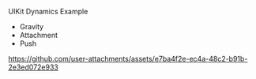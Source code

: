 UIKit Dynamics Example
- Gravity
- Attachment
- Push
  


https://github.com/user-attachments/assets/e7ba4f2e-ec4a-48c2-b91b-2e3ed072e933

